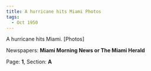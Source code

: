 ```yaml
---  
title: A hurricane hits Miami Photos  
tags:  
  - Oct 1950  
---  
```

  
A hurricane hits Miami. [Photos]  
  
Newspapers: **Miami Morning News or The Miami Herald**  
  
Page: **1**, Section: **A** 
